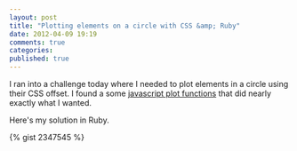 ```yaml
---
layout: post
title: "Plotting elements on a circle with CSS &amp; Ruby"
date: 2012-04-09 19:19
comments: true
categories: 
published: true
---
```


I ran into a challenge today where I needed to plot elements in a circle using their CSS offset. I found a some [javascript plot functions](http://snipt.net/guttersleeper/plot-points-on-circle/) that did nearly exactly what I wanted.

Here's my solution in Ruby.
<!-- more -->

{% gist 2347545 %}

